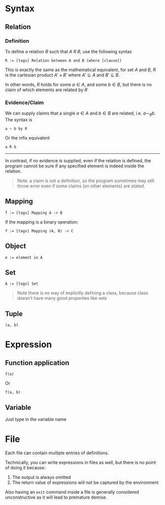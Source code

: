 # Syntax

## Relation

### Definition

To define a relation $R$ such that $A\ R\ B$, use the following syntax

```
R := [tags] Relation between A and B (where [clause])
```

This is exactly the same as the mathematical equivalent, for set $A$ and $B$, $R$ is the cartesian product $A'\times B'$ where $A'\subseteq A$ and $B'\subseteq B$. 

In other words, $R$ holds for some $a\in A$, and some $b\in B$, but there is no claim of which elements are related by $R$

### Evidence/Claim

We can supply claims that a single $a\in A$ and $b\in B$ are related, i.e. $a\sim_R b$. The syntax is

```
a ~ b by R
```

Or the infix equivalent

```
a R b
```

---

In contrast, if no evidence is supplied, even if the relation is defined, the program cannot be sure if any specified element is indeed inside the relation. 

> Note: a claim is not a definition, so the program sometimes may still throw error even if some claims (on other elements) are stated. 

## Mapping

```
f := [tags] Mapping A -> B
```

If the mapping is a binary operation:

```
f := [tags] Mapping (A, B) -> C
```

## Object

```
e := element in A
```

## Set

```
A := [tags] Set
```

> Note there is no way of explicitly defining a class, because class doesn’t have many good properties like sets

## Tuple

```
(a, b)
```

# Expression

## Function application

```
f(a)
```

Or

```
f(a, b)
```

## Variable

Just type in the variable name

# File

Each file can contain multiple entries of definitions. 

Technically, you can write expressions in files as well, but there is no point of doing it because:

1. The output is always omitted
2. The return value of expressions will not be captured by the environment

Also having an `exit` command inside a file is generally considered unconstructive as it will lead to premature demise.  
